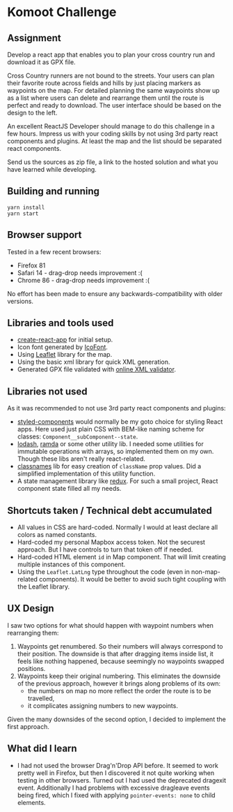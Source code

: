 # Komoot Challenge

## Assignment

Develop a react app that enables you to plan your cross country run and download it as GPX file.

Cross Country runners are not bound to the streets.
Your users can plan their favorite route across fields and
hills by just placing markers as waypoints on the map.
For detailed planning the same waypoints show up as a list where
users can delete and rearrange them until the route is perfect and ready to download.
The user interface should be based on the design to the left.

An excellent ReactJS Developer should manage to do this challenge in a few hours.
Impress us with your coding skills by not using 3rd party react components and plugins.
At least the map and the list should be separated react components.

Send us the sources as zip file, a link to the hosted solution and
what you have learned while developing.

## Building and running

```
yarn install
yarn start
```

## Browser support

Tested in a few recent browsers:

- Firefox 81
- Safari 14 - drag-drop needs improvement :(
- Chrome 86 - drag-drop needs improvement :(

No effort has been made to ensure any backwards-compatibility with older versions.

## Libraries and tools used

- [create-react-app][] for initial setup.
- Icon font generated by [IcoFont][].
- Using [Leaflet][] library for the map.
- Using the basic xml library for quick XML generation.
- Generated GPX file validated with [online XML validator][].

## Libraries not used

As it was recommended to not use 3rd party react components and plugins:

- [styled-components][] would normally be my goto choice for styling React apps.
  Here used just plain CSS with BEM-like naming scheme for classes: `Component__subComponent--state`.
- [lodash][], [ramda][] or some other utility lib.
  I needed some utilities for immutable operations with arrays,
  so implemented them on my own. Though these libs aren't really react-related.
- [classnames][] lib for easy creation of `className` prop values.
  Did a simplified implementation of this utility function.
- A state management library like [redux][].
  For such a small project, React component state filled all my needs.

## Shortcuts taken / Technical debt accumulated

- All values in CSS are hard-coded.
  Normally I would at least declare all colors as named constants.
- Hard-coded my personal Mapbox access token.
  Not the securest approach. But I have controls to turn that token off if needed.
- Hard-coded HTML element `id` in Map component.
  That will limit creating multiple instances of this component.
- Using the `Leaflet.LatLng` type throughout the code (even in non-map-related components).
  It would be better to avoid such tight coupling with the Leaflet library.

## UX Design

I saw two options for what should happen with waypoint numbers when rearranging them:

1.  Waypoints get renumbered.
    So their numbers will always correspond to their position.
    The downside is that after dragging items inside list, it feels like nothing happened,
    because seemingly no waypoints swapped positions.
2.  Waypoints keep their original numbering.
    This eliminates the downside of the previous approach,
    however it brings along problems of its own:
    - the numbers on map no more reflect the order the route is to be travelled,
    - it complicates assigning numbers to new waypoints.

Given the many downsides of the second option, I decided to implement the first approach.

## What did I learn

- I had not used the browser Drag'n'Drop API before.
  It seemed to work pretty well in Firefox,
  but then I discovered it not quite working when testing in other browsers.
  Turned out I had used the deprecated dragexit event.
  Additionally I had problems with excessive dragleave events being fired,
  which I fixed with applying `pointer-events: none` to child elements.

[create-react-app]: https://create-react-app.dev/
[styled-components]: https://styled-components.com/
[ramda]: https://ramdajs.com/
[lodash]: https://lodash.com/
[icofont]: https://www.icofont.com/
[online xml validator]: https://www.truugo.com/xml_validator/
[classnames]: https://www.npmjs.com/package/classnames
[leaflet]: https://leafletjs.com/
[redux]: https://redux.js.org/
